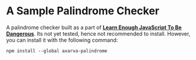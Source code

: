 <h1>A Sample Palindrome Checker</h1>

A palindrome checker built as a part of <a href="https://www.learnenough.com/javascript"><strong>Learn Enough JavaScript To Be Dangerous</strong></a>.
Its not yet tested, hence not recommended to install.
However, you can install it with the following command:

```npm install --global axarva-palindrome```
